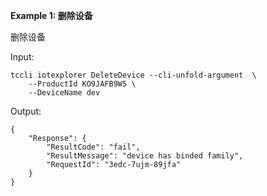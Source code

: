 **Example 1: 删除设备**

删除设备

Input: 

```
tccli iotexplorer DeleteDevice --cli-unfold-argument  \
    --ProductId KO9JAFB9W5 \
    --DeviceName dev
```

Output: 
```
{
    "Response": {
        "ResultCode": "fail",
        "ResultMessage": "device has binded family",
        "RequestId": "3edc-7ujm-89jfa"
    }
}
```

